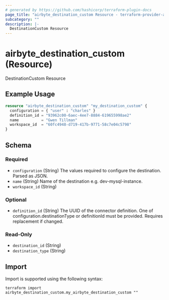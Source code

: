 ```yaml
---
# generated by https://github.com/hashicorp/terraform-plugin-docs
page_title: "airbyte_destination_custom Resource - terraform-provider-airbyte"
subcategory: ""
description: |-
  DestinationCustom Resource
---
```


# airbyte_destination_custom (Resource)

DestinationCustom Resource

## Example Usage

```terraform
resource "airbyte_destination_custom" "my_destination_custom" {
  configuration = { "user" : "charles" }
  definition_id = "93962c00-6aec-4ee7-8884-619655998ae2"
  name          = "Gwen Tillman"
  workspace_id  = "60fc4948-d719-417b-9771-58c7e04c5798"
}
```

<!-- schema generated by tfplugindocs -->
## Schema

### Required

- `configuration` (String) The values required to configure the destination. Parsed as JSON.
- `name` (String) Name of the destination e.g. dev-mysql-instance.
- `workspace_id` (String)

### Optional

- `definition_id` (String) The UUID of the connector definition. One of configuration.destinationType or definitionId must be provided. Requires replacement if changed.

### Read-Only

- `destination_id` (String)
- `destination_type` (String)

## Import

Import is supported using the following syntax:

```shell
terraform import airbyte_destination_custom.my_airbyte_destination_custom ""
```
